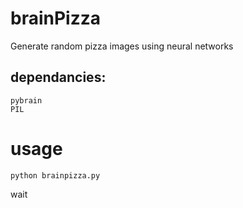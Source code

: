 # brainPizza
Generate random pizza images using neural networks

## dependancies:

    pybrain
    PIL
    
# usage

    python brainpizza.py
    
wait
